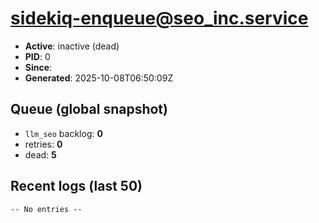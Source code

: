 # sidekiq-enqueue@seo_inc.service

- **Active**: inactive (dead)
- **PID**: 0
- **Since**: 
- **Generated**: 2025-10-08T06:50:09Z

## Queue (global snapshot)
- `llm_seo` backlog: **0**
- retries: **0**
- dead: **5**

## Recent logs (last 50)
```
-- No entries --
```

